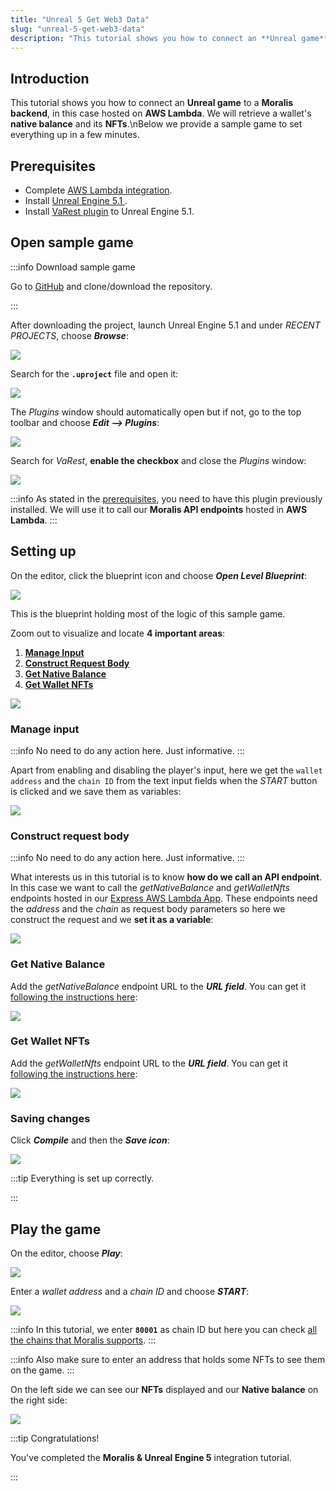 ```yaml
---
title: "Unreal 5 Get Web3 Data"
slug: "unreal-5-get-web3-data"
description: "This tutorial shows you how to connect an **Unreal game** to a **Moralis backend**, in this case hosted on **AWS Lambda**. We will retrieve a wallet's **native balance** and its **NFTs**.\nBelow we provide a sample game to set everything up in a few minutes."
---
```

## Introduction

This tutorial shows you how to connect an **Unreal game** to a **Moralis backend**, in this case hosted on **AWS Lambda**. We will retrieve a wallet's **native balance** and its **NFTs**.\nBelow we provide a sample game to set everything up in a few minutes.

## Prerequisites

- Complete [AWS Lambda integration](/web3-data-api/integrations/aws-lambda-nodejs).
- Install [Unreal Engine 5.1 ](https://docs.unrealengine.com/5.1/en-US/installing-unreal-engine/).
- Install [VaRest plugin](https://www.unrealengine.com/marketplace/en-US/product/varest-plugin) to Unreal Engine 5.1.

## Open sample game

:::info Download sample game

Go to [GitHub](https://github.com/MoralisWeb3/demo-unreal-aws-lambda) and clone/download the repository.

:::

After downloading the project, launch Unreal Engine 5.1 and under _RECENT PROJECTS_, choose _**Browse**_:

![](/img/content/4353feb-image.webp)

Search for the **`.uproject`** file and open it:

![](/img/content/ff45723-image.webp)

The _Plugins_ window should automatically open but if not, go to the top toolbar and choose **_Edit --> Plugins_**:

![](/img/content/2e240ee-image.webp)

Search for _VaRest_, **enable the checkbox** and close the _Plugins_ window:

![](/img/content/e3e2255-image.webp)

:::info 
As stated in the [prerequisites](#prerequisites), you need to have this plugin previously installed. We will use it to call our **Moralis API endpoints** hosted in **AWS Lambda**.
:::

## Setting up

On the editor, click the blueprint icon and choose _**Open Level Blueprint**_:

![](/img/content/d39c0e4-image.webp)

This is the blueprint holding most of the logic of this sample game.

Zoom out to visualize and locate **4 important areas**:

1. [**Manage Input**](#manage-input)
2. [**Construct Request Body**](#construct-request-body)
3. [**Get Native Balance**](#get-native-balance)
4. [**Get Wallet NFTs**](#get-wallet-nfts)

![](/img/content/0d0bd99-image.webp)

### Manage input

:::info 
No need to do any action here. Just informative.
:::

Apart from enabling and disabling the player's input, here we get the `wallet address` and the `chain ID` from the text input fields when the _START_ button is clicked and we save them as variables:

![](/img/content/d81ba07-image.webp)

### Construct request body

:::info 
No need to do any action here. Just informative.
:::

What interests us in this tutorial is to know **how do we call an API endpoint**. In this case we want to call the _getNativeBalance_ and _getWalletNfts_ endpoints hosted in our [Express AWS Lambda App](/web3-data-api/integrations/aws-lambda-nodejs#lambda-nodejs-express-api). These endpoints need the _address_ and the _chain_ as request body parameters so here we construct the request and we **set it as a variable**:

![](/img/content/e9fdaae-image.webp)

### Get Native Balance

Add the _getNativeBalance_ endpoint URL to the _**URL field**_. You can get it [following the instructions here](/web3-data-api/integrations/aws-lambda-nodejs#testing-express-api-function):

![](/img/content/4b02975-image.webp)

### Get Wallet NFTs

Add the _getWalletNfts_ endpoint URL to the **_URL field_**. You can get it [following the instructions here](/web3-data-api/integrations/aws-lambda-nodejs#testing-express-api-function):

![](/img/content/0662f30-image.webp)

### Saving changes

Click _**Compile**_ and then the _**Save icon**_: 

![](/img/content/c03b362-image.webp)

:::tip Everything is set up correctly.

:::

## Play the game

On the editor, choose **_Play_**:

![](/img/content/64b1f25-image.webp)

Enter a _wallet address_ and a _chain ID_ and choose _**START**_:

![](/img/content/98ccd15-image.webp)

:::info 
In this tutorial, we enter **`80001`** as chain ID but here you can check [all the chains that Moralis supports](/web3-data-api#supported-chains).
:::

:::info 
Also make sure to enter an address that holds some NFTs to see them on the game.
:::

On the left side we can see our **NFTs** displayed and our **Native balance** on the right side:

![](/img/content/d5835b1-image.webp)

:::tip Congratulations!

You've completed the **Moralis & Unreal Engine 5** integration tutorial.

:::